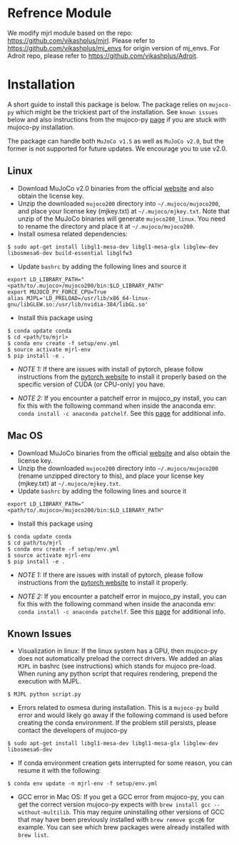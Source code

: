 # Refrence Module
We modify mjrl module based on the repo: https://github.com/vikashplus/mjrl.
Please refer to https://github.com/vikashplus/mj_envs for origin version of mj_envs.
For Adroit repo, please refer to https://github.com/vikashplus/Adroit.

# Installation

A short guide to install this package is below. The package relies on `mujoco-py` which might be the trickiest part of the installation. See `known issues` below and also instructions from the mujoco-py [page](https://github.com/openai/mujoco-py) if you are stuck with mujoco-py installation.

The package can handle both `MuJoCo v1.5` as well as `MuJoCo v2.0`, but the former is not supported for future updates. We encourage you to use v2.0.

## Linux

- Download MuJoCo v2.0 binaries from the official [website](http://www.mujoco.org/) and also obtain the license key.
- Unzip the downloaded `mujoco200` directory into `~/.mujoco/mujoco200`, and place your license key (mjkey.txt) at `~/.mujoco/mjkey.txt`. Note that unzip of the MuJoCo binaries will generate `mujoco200_linux`. You need to rename the directory and place it at `~/.mujoco/mujoco200`.
- Install osmesa related dependencies:
```
$ sudo apt-get install libgl1-mesa-dev libgl1-mesa-glx libglew-dev libosmesa6-dev build-essential libglfw3
```
- Update `bashrc` by adding the following lines and source it
```
export LD_LIBRARY_PATH="<path/to/.mujoco>/mujoco200/bin:$LD_LIBRARY_PATH"
export MUJOCO_PY_FORCE_CPU=True
alias MJPL='LD_PRELOAD=/usr/lib/x86_64-linux-gnu/libGLEW.so:/usr/lib/nvidia-384/libGL.so'
```
- Install this package using
```
$ conda update conda
$ cd <path/to/mjrl>
$ conda env create -f setup/env.yml
$ source activate mjrl-env
$ pip install -e .
```
- *NOTE 1:* If there are issues with install of pytorch, please follow instructions from the [pytorch website](https://pytorch.org/) to install it properly based on the specific version of CUDA (or CPU-only) you have.

- *NOTE 2:* If you encounter a patchelf error in mujoco_py install, you can fix this with the following command when inside the anaconda env: `conda install -c anaconda patchelf`. See this [page](https://github.com/openai/mujoco-py/issues/147) for additional info.

## Mac OS

- Download MuJoCo binaries from the official [website](http://www.mujoco.org/) and also obtain the license key.
- Unzip the downloaded `mujoco200` directory into `~/.mujoco/mujoco200` (rename unzipped directory to this), and place your license key (mjkey.txt) at `~/.mujoco/mjkey.txt`.
- Update `bashrc` by adding the following lines and source it
```
export LD_LIBRARY_PATH="<path/to/.mujoco>/mujoco200/bin:$LD_LIBRARY_PATH"
```
- Install this package using
```
$ conda update conda
$ cd path/to/mjrl
$ conda env create -f setup/env.yml
$ source activate mjrl-env
$ pip install -e .
```

- *NOTE 1:* If there are issues with install of pytorch, please follow instructions from the [pytorch website](https://pytorch.org/) to install it properly.

- *NOTE 2:* If you encounter a patchelf error in mujoco_py install, you can fix this with the following command when inside the anaconda env: `conda install -c anaconda patchelf`. See this [page](https://github.com/openai/mujoco-py/issues/147) for additional info.


## Known Issues

- Visualization in linux: If the linux system has a GPU, then mujoco-py does not automatically preload the correct drivers. We added an alias `MJPL` in bashrc (see instructions) which stands for mujoco pre-load. When runing any python script that requires rendering, prepend the execution with MJPL.
```
$ MJPL python script.py
```

- Errors related to osmesa during installation. This is a `mujoco-py` build error and would likely go away if the following command is used before creating the conda environment. If the problem still persists, please contact the developers of mujoco-py
```
$ sudo apt-get install libgl1-mesa-dev libgl1-mesa-glx libglew-dev libosmesa6-dev
```

- If conda environment creation gets interrupted for some reason, you can resume it with the following:
```
$ conda env update -n mjrl-env -f setup/env.yml
```

- GCC error in Mac OS: If you get a GCC error from mujoco-py, you can get the correct version mujoco-py expects with `brew install gcc --without-multilib`. This may require uninstalling other versions of GCC that may have been previously installed with `brew remove gcc@6` for example. You can see which brew packages were already installed with `brew list`.

